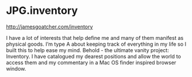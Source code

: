 # JPG.inventory

http://jamesgoatcher.com/inventory

I have a lot of interests that help define me and many of them manifest as physical goods. I’m type A about keeping track of everything in my life so I built this to help ease my mind. Behold - the ultimate vanity project: Inventory. I have catalogued my dearest positions and allow the world to access them and my commentary in a Mac OS finder inspired browser window.